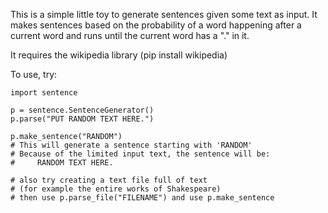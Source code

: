 This is a simple little toy to generate sentences given some text as input. It makes sentences based on the probability of a word happening after a current word and runs until the current word has a "." in it.

It requires the wikipedia library (pip install wikipedia)

To use, try:

```
import sentence

p = sentence.SentenceGenerator()
p.parse("PUT RANDOM TEXT HERE.")

p.make_sentence("RANDOM")
# This will generate a sentence starting with 'RANDOM'
# Because of the limited input text, the sentence will be:
#     RANDOM TEXT HERE.

# also try creating a text file full of text
# (for example the entire works of Shakespeare)
# then use p.parse_file("FILENAME") and use p.make_sentence


```

